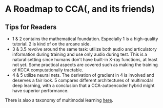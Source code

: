# A Roadmap to CCA(, and its friends)

## Tips for Readers

- 1 & 2 contains the mathematical foundation. Especially 1 is a high-quality tutorial. 2 is kind of on the arcane side.
- 3 & 3.5 revolve around the same task: utilize both audio and articulatory information during training and use only audio during test. This is a natural setting since humans don't have built-in X-ray functions, at least not yet. Some practical aspects are covered such as making the training of KCCA computationally tractable. 
- 4 & 5 utilize neural nets. The derivation of gradient in 4 is involved and deserves a fair look. 5 compares different architectures of multimodal deep learning, with a conclusion that a CCA-autoencoder hybrid might have superior performance.

There is also a taxonomy of multimodal learning [here](https://arxiv.org/pdf/1705.09406.pdf).
